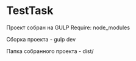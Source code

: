 <h1>TestTask</h1>

Проект собран на GULP
Require: node_modules

Сборка проекта - gulp dev

Папка собранного проекта - dist/
